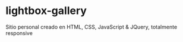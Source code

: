 # lightbox-gallery
Sitio personal creado en HTML, CSS, JavaScript &amp; JQuery, totalmente responsive
